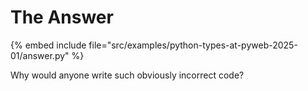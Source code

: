 # The Answer

{% embed include file="src/examples/python-types-at-pyweb-2025-01/answer.py" %}

Why would anyone write such obviously incorrect code?


